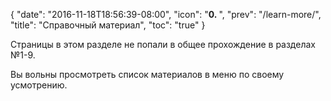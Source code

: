 {
  "date": "2016-11-18T18:56:39-08:00",
  "icon": "<b>0. </b>",
  "prev": "/learn-more/",
  "title": "Справочный материал",
  "toc": "true"
}

Страницы в этом разделе не попали в общее прохождение в разделах №1-9.

Вы вольны просмотреть список материалов в меню по своему усмотрению.

